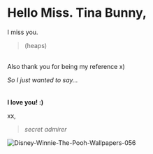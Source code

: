 # Hello Miss. Tina Bunny, 

I miss you. 
> (heaps)
<br>
Also thank you for being my reference x) 

*So I just wanted to say...*
<br>
<br>
<br>
**I love you! :)**

xx,

>*secret admirer* 


![Disney-Winnie-The-Pooh-Wallpapers-056](https://user-images.githubusercontent.com/51748885/59361739-ac205180-8d75-11e9-865e-1ad3028575e2.jpg)
